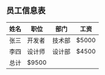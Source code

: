 

## 员工信息表  

| 姓名 | 职位  | 部门  | 工资  |  
|-|-|-| ----- |  
| 张三 | 开发者 | 技术部 | $5000 |  
| 李四 | 设计师 | 设计部 | $4500 |
| 总计 | $9500 |  
